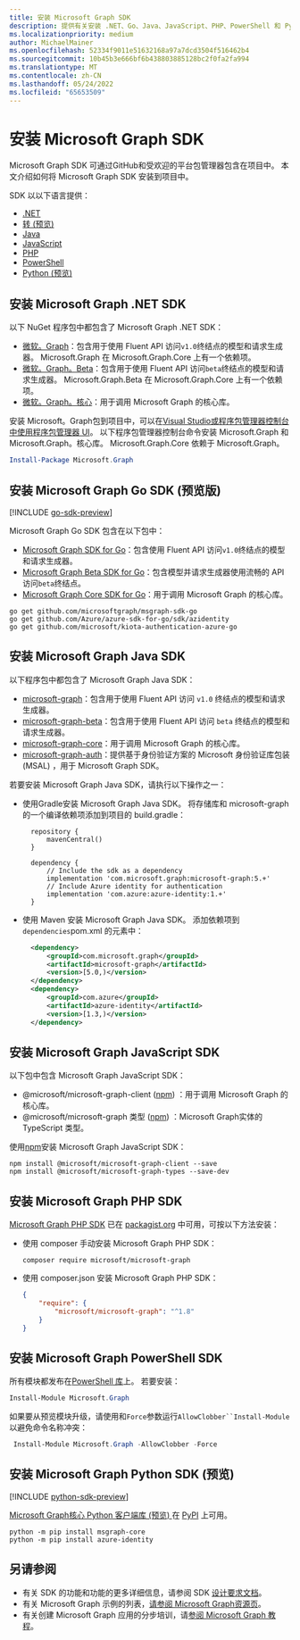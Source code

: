 ```yaml
---
title: 安装 Microsoft Graph SDK
description: 提供有关安装 .NET、Go、Java、JavaScript、PHP、PowerShell 和 Python Microsoft Graph SDK 的说明。
ms.localizationpriority: medium
author: MichaelMainer
ms.openlocfilehash: 52334f9011e51632168a97a7dcd3504f516462b4
ms.sourcegitcommit: 10b45b3e666bf6b438803885128bc2f0fa2fa994
ms.translationtype: MT
ms.contentlocale: zh-CN
ms.lasthandoff: 05/24/2022
ms.locfileid: "65653509"
---
```

# <a name="install-a-microsoft-graph-sdk"></a>安装 Microsoft Graph SDK

Microsoft Graph SDK 可通过GitHub和受欢迎的平台包管理器包含在项目中。 本文介绍如何将 Microsoft Graph SDK 安装到项目中。

SDK 以以下语言提供：

- [.NET](#install-the-microsoft-graph-net-sdk)
- [转 (预览) ](#install-the-microsoft-graph-go-sdk-preview)
- [Java](#install-the-microsoft-graph-java-sdk)
- [JavaScript](#install-the-microsoft-graph-javascript-sdk)
- [PHP](#install-the-microsoft-graph-php-sdk)
- [PowerShell](#install-the-microsoft-graph-powershell-sdk)
- [Python (预览) ](#install-the-microsoft-graph-python-sdk-preview)

## <a name="install-the-microsoft-graph-net-sdk"></a>安装 Microsoft Graph .NET SDK

以下 NuGet 程序包中都包含了 Microsoft Graph .NET SDK：

- [微软。Graph](https://github.com/microsoftgraph/msgraph-sdk-dotnet)：包含用于使用 Fluent API 访问`v1.0`终结点的模型和请求生成器。 Microsoft.Graph 在 Microsoft.Graph.Core 上有一个依赖项。
- [微软。Graph。Beta](https://github.com/microsoftgraph/msgraph-beta-sdk-dotnet)：包含用于使用 Fluent API 访问`beta`终结点的模型和请求生成器。 Microsoft.Graph.Beta 在 Microsoft.Graph.Core 上有一个依赖项。
- [微软。Graph。核心](https://github.com/microsoftgraph/msgraph-sdk-dotnet)：用于调用 Microsoft Graph 的核心库。

安装 Microsoft。Graph包到项目中，可以在[Visual Studio或程序包管理器控制台中使用程序包管理器 UI](/nuget/quickstart/install-and-use-a-package-in-visual-studio)。 以下程序包管理器控制台命令安装 Microsoft.Graph 和 Microsoft.Graph。核心库。 Microsoft.Graph.Core 依赖于 Microsoft.Graph。

```PowerShell
Install-Package Microsoft.Graph
```

## <a name="install-the-microsoft-graph-go-sdk-preview"></a>安装 Microsoft Graph Go SDK (预览版) 

[!INCLUDE [go-sdk-preview](../../includes/go-sdk-preview.md)]

Microsoft Graph Go SDK 包含在以下包中：

- [Microsoft Graph SDK for Go](https://github.com/microsoftgraph/msgraph-sdk-go)：包含使用 Fluent API 访问`v1.0`终结点的模型和请求生成器。
- [Microsoft Graph Beta SDK for Go](https://github.com/microsoftgraph/msgraph-beta-sdk-go)：包含模型并请求生成器使用流畅的 API 访问`beta`终结点。
- [Microsoft Graph Core SDK for Go](https://github.com/microsoftgraph/msgraph-sdk-go-core)：用于调用 Microsoft Graph 的核心库。

```Shell
go get github.com/microsoftgraph/msgraph-sdk-go
go get github.com/Azure/azure-sdk-for-go/sdk/azidentity
go get github.com/microsoft/kiota-authentication-azure-go
```

## <a name="install-the-microsoft-graph-java-sdk"></a>安装 Microsoft Graph Java SDK

以下程序包中都包含了 Microsoft Graph Java SDK：

- [microsoft-graph](https://github.com/microsoftgraph/msgraph-sdk-java)：包含用于使用 Fluent API 访问 `v1.0` 终结点的模型和请求生成器。
- [microsoft-graph-beta](https://github.com/microsoftgraph/msgraph-beta-sdk-java)：包含用于使用 Fluent API 访问 `beta` 终结点的模型和请求生成器。
- [microsoft-graph-core](https://github.com/microsoftgraph/msgraph-sdk-java-core)：用于调用 Microsoft Graph 的核心库。
- [microsoft-graph-auth](https://github.com/microsoftgraph/msgraph-sdk-java-auth)：提供基于身份验证方案的 Microsoft 身份验证库包装 (MSAL) ，用于 Microsoft Graph SDK。

若要安装 Microsoft Graph Java SDK，请执行以下操作之一：

- 使用Gradle安装 Microsoft Graph Java SDK。 将存储库和 microsoft-graph 的一个编译依赖项添加到项目的 build.gradle：
    
  ```Gradle
    repository {
        mavenCentral()
    }
    
    dependency {
        // Include the sdk as a dependency
        implementation 'com.microsoft.graph:microsoft-graph:5.+'
        // Include Azure identity for authentication
        implementation 'com.azure:azure-identity:1.+'
    }
  ```

- 使用 Maven 安装 Microsoft Graph Java SDK。 添加依赖项到 `dependencies`pom.xml 的元素中：
    
  ```xml
    <dependency>
        <groupId>com.microsoft.graph</groupId>
        <artifactId>microsoft-graph</artifactId>
        <version>[5.0,)</version>
    </dependency>
    <dependency>
        <groupId>com.azure</groupId>
        <artifactId>azure-identity</artifactId>
        <version>[1.3,)</version>
    </dependency>
  ```

## <a name="install-the-microsoft-graph-javascript-sdk"></a>安装 Microsoft Graph JavaScript SDK

以下包中包含 Microsoft Graph JavaScript SDK：

- @microsoft/microsoft-graph-client ([npm](https://www.npmjs.com/package/@microsoft/microsoft-graph-client)) ：用于调用 Microsoft Graph 的核心库。
- @microsoft/microsoft-graph 类型 ([npm](https://www.npmjs.com/package/@microsoft/microsoft-graph-types)) ：Microsoft Graph实体的 TypeScript 类型。

使用[npm](https://www.npmjs.com)安装 Microsoft Graph JavaScript SDK：

```Shell
npm install @microsoft/microsoft-graph-client --save
npm install @microsoft/microsoft-graph-types --save-dev
```

## <a name="install-the-microsoft-graph-php-sdk"></a>安装 Microsoft Graph PHP SDK

[Microsoft Graph PHP SDK](https://github.com/microsoftgraph/msgraph-sdk-php) 已在 [packagist.org](https://packagist.org/packages/microsoft/microsoft-graph) 中可用，可按以下方法安装：

- 使用 composer 手动安装 Microsoft Graph PHP SDK：

    ```Shell
    composer require microsoft/microsoft-graph
    ```

- 使用 composer.json 安装 Microsoft Graph PHP SDK：

    ```json
    {
        "require": {
            "microsoft/microsoft-graph": "^1.8"
        }
    }
    ```

## <a name="install-the-microsoft-graph-powershell-sdk"></a>安装 Microsoft Graph PowerShell SDK

所有模块都发布在[PowerShell 库](https://www.powershellgallery.com/packages/Microsoft.Graph)上。 若要安装：

``` powershell
Install-Module Microsoft.Graph
```

如果要从预览模块升级，请使用和`Force`参数运行`AllowClobber``Install-Module`以避免命令名称冲突：

``` powershell
 Install-Module Microsoft.Graph -AllowClobber -Force
```

## <a name="install-the-microsoft-graph-python-sdk-preview"></a>安装 Microsoft Graph Python SDK (预览) 

[!INCLUDE [python-sdk-preview](../../includes/python-sdk-preview.md)]

[Microsoft Graph核心 Python 客户端库 (预览) ](https://github.com/microsoftgraph/msgraph-sdk-python-core)在 [PyPI](https://pypi.org/) 上可用。

```Shell
python -m pip install msgraph-core
python -m pip install azure-identity
```

## <a name="see-also"></a>另请参阅

- 有关 SDK 的功能和功能的更多详细信息，请参阅 SDK [设计要求文档](https://github.com/microsoftgraph/msgraph-sdk-design)。 
- 有关 Microsoft Graph 示例的列表，[请参阅 Microsoft Graph资源页](https://developer.microsoft.com/en-us/graph/gallery/?filterBy=Samples)。
- 有关创建 Microsoft Graph 应用的分步培训，请[参阅 Microsoft Graph 教程](/graph/tutorials)。